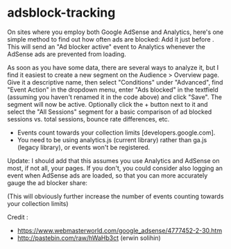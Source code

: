 # adsblock-tracking

On sites where you employ both Google AdSense and Analytics, here's one simple method to find out how often ads are blocked: 
Add it just before </body>. This will send an "Ad blocker active" event to Analytics whenever the AdSense ads are prevented from loading. 

As soon as you have some data, there are several ways to analyze it, but I find it easiest to create a new segment on the Audience > Overview page. Give it a descriptive name, then select "Conditions" under "Advanced", find "Event Action" in the dropdown menu, enter "Ads blocked" in the textfield (assuming you haven't renamed it in the code above) and click "Save". The segment will now be active. Optionally click the + button next to it and select the "All Sessions" segment for a basic comparison of ad blocked sessions vs. total sessions, bounce rate differences, etc. 
*  Events count towards your collection limits [developers.google.com]. 
* You need to be using analytics.js (current library) rather than ga.js (legacy library), or events won't be registered. 

Update: 
I should add that this assumes you use Analytics and AdSense on most, if not all, your pages. If you don't, you could consider also logging an event when AdSense ads are loaded, so that you can more accurately gauge the ad blocker share: 

(This will obviously further increase the number of events counting towards your collection limits)

Credit : 
* https://www.webmasterworld.com/google_adsense/4777452-2-30.htm
* http://pastebin.com/raw/hWaHb3ct (erwin solihin)

